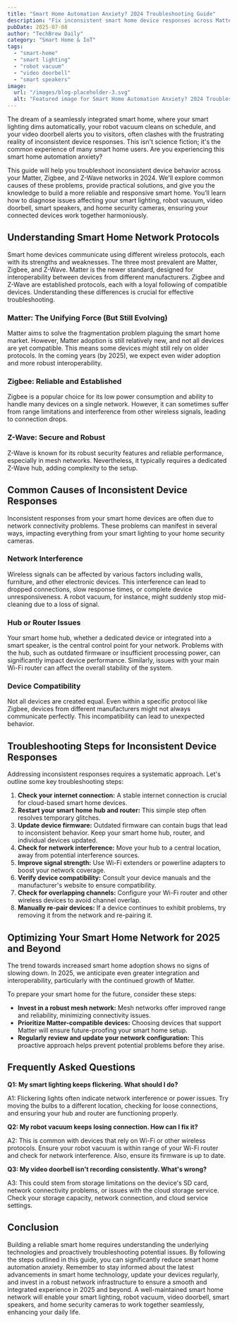 ```yaml
---
title: "Smart Home Automation Anxiety? 2024 Troubleshooting Guide"
description: "Fix inconsistent smart home device responses across Matter, Zigbee & Z-Wave networks.  Troubleshooting smart lighting, robot vacuums, and video doorbells. Get your smart home working flawlessly! Read now!"
pubDate: 2025-07-08
author: "TechBrew Daily"
category: "Smart Home & IoT"
tags:
  - "smart-home"
  - "smart lighting"
  - "robot vacuum"
  - "video doorbell"
  - "smart speakers"
image:
  url: "/images/blog-placeholder-3.svg"
  alt: "Featured image for Smart Home Automation Anxiety? 2024 Troubleshooting Guide"
---
```


The dream of a seamlessly integrated smart home, where your smart lighting dims automatically, your robot vacuum cleans on schedule, and your video doorbell alerts you to visitors, often clashes with the frustrating reality of inconsistent device responses.  This isn't science fiction; it's the common experience of many smart home users.  Are you experiencing this smart home automation anxiety?

This guide will help you troubleshoot inconsistent device behavior across your Matter, Zigbee, and Z-Wave networks in 2024.  We'll explore common causes of these problems, provide practical solutions, and give you the knowledge to build a more reliable and responsive smart home. You’ll learn how to diagnose issues affecting your smart lighting, robot vacuum, video doorbell, smart speakers, and home security cameras, ensuring your connected devices work together harmoniously.


## Understanding Smart Home Network Protocols

Smart home devices communicate using different wireless protocols, each with its strengths and weaknesses.  The three most prevalent are Matter, Zigbee, and Z-Wave. Matter is the newer standard, designed for interoperability between devices from different manufacturers. Zigbee and Z-Wave are established protocols, each with a loyal following of compatible devices.  Understanding these differences is crucial for effective troubleshooting.

### Matter: The Unifying Force (But Still Evolving)

Matter aims to solve the fragmentation problem plaguing the smart home market.  However,  Matter adoption is still relatively new, and not all devices are yet compatible. This means some devices might still rely on older protocols. In the coming years (by 2025), we expect even wider adoption and more robust interoperability.

### Zigbee:  Reliable and Established

Zigbee is a popular choice for its low power consumption and ability to handle many devices on a single network.  However, it can sometimes suffer from range limitations and interference from other wireless signals, leading to connection drops.

### Z-Wave:  Secure and Robust

Z-Wave is known for its robust security features and reliable performance, especially in mesh networks. Nevertheless, it typically requires a dedicated Z-Wave hub, adding complexity to the setup.


## Common Causes of Inconsistent Device Responses

Inconsistent responses from your smart home devices are often due to network connectivity problems. These problems can manifest in several ways, impacting everything from your smart lighting to your home security cameras.

### Network Interference

Wireless signals can be affected by various factors including walls, furniture, and other electronic devices.  This interference can lead to dropped connections, slow response times, or complete device unresponsiveness.  A robot vacuum, for instance, might suddenly stop mid-cleaning due to a loss of signal.

### Hub or Router Issues

Your smart home hub, whether a dedicated device or integrated into a smart speaker, is the central control point for your network. Problems with the hub, such as outdated firmware or insufficient processing power, can significantly impact device performance.  Similarly, issues with your main Wi-Fi router can affect the overall stability of the system.

### Device Compatibility

Not all devices are created equal.  Even within a specific protocol like Zigbee, devices from different manufacturers might not always communicate perfectly.  This incompatibility can lead to unexpected behavior.


## Troubleshooting Steps for Inconsistent Device Responses

Addressing inconsistent responses requires a systematic approach. Let's outline some key troubleshooting steps:

1. **Check your internet connection:** A stable internet connection is crucial for cloud-based smart home devices.
2. **Restart your smart home hub and router:**  This simple step often resolves temporary glitches.
3. **Update device firmware:**  Outdated firmware can contain bugs that lead to inconsistent behavior.  Keep your smart home hub, router, and individual devices updated.
4. **Check for network interference:** Move your hub to a central location, away from potential interference sources.
5. **Improve signal strength:** Use Wi-Fi extenders or powerline adapters to boost your network coverage.
6. **Verify device compatibility:** Consult your device manuals and the manufacturer's website to ensure compatibility.
7. **Check for overlapping channels:** Configure your Wi-Fi router and other wireless devices to avoid channel overlap.
8. **Manually re-pair devices:** If a device continues to exhibit problems, try removing it from the network and re-pairing it.


## Optimizing Your Smart Home Network for 2025 and Beyond

The trend towards increased smart home adoption shows no signs of slowing down. In 2025, we anticipate even greater integration and interoperability, particularly with the continued growth of Matter.

To prepare your smart home for the future, consider these steps:

* **Invest in a robust mesh network:**  Mesh networks offer improved range and reliability, minimizing connectivity issues.
* **Prioritize Matter-compatible devices:** Choosing devices that support Matter will ensure future-proofing your smart home setup.
* **Regularly review and update your network configuration:** This proactive approach helps prevent potential problems before they arise.

## Frequently Asked Questions

**Q1: My smart lighting keeps flickering. What should I do?**

A1: Flickering lights often indicate network interference or power issues. Try moving the bulbs to a different location, checking for loose connections, and ensuring your hub and router are functioning properly.

**Q2:  My robot vacuum keeps losing connection. How can I fix it?**

A2:  This is common with devices that rely on Wi-Fi or other wireless protocols. Ensure your robot vacuum is within range of your Wi-Fi router and check for network interference. Also, ensure its firmware is up to date.

**Q3:  My video doorbell isn't recording consistently. What's wrong?**

A3:  This could stem from storage limitations on the device's SD card, network connectivity problems, or issues with the cloud storage service. Check your storage capacity, network connection, and cloud service settings.


## Conclusion

Building a reliable smart home requires understanding the underlying technologies and proactively troubleshooting potential issues. By following the steps outlined in this guide, you can significantly reduce smart home automation anxiety. Remember to stay informed about the latest advancements in smart home technology, update your devices regularly, and invest in a robust network infrastructure to ensure a smooth and integrated experience in 2025 and beyond.  A well-maintained smart home network will enable your smart lighting, robot vacuum, video doorbell, smart speakers, and home security cameras to work together seamlessly, enhancing your daily life.